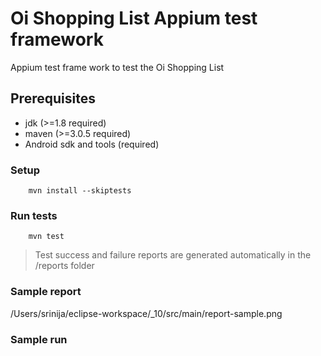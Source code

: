 # Oi Shopping List Appium test framework

Appium test frame work to test the Oi Shopping List

## Prerequisites

* jdk (>=1.8 required)
* maven (>=3.0.5 required)
* Android sdk and tools (required)


### Setup
```
    mvn install --skiptests
```

### Run tests
```
    mvn test
```
> Test success and failure reports are generated automatically in the /reports folder


### Sample report

/Users/srinija/eclipse-workspace/_10/src/main/report-sample.png

### Sample run
